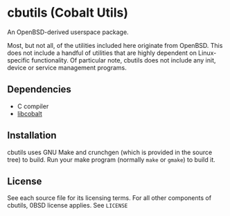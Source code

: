 # cbutils (Cobalt Utils)

An OpenBSD-derived userspace package.

Most, but not all, of the utilities included here originate from OpenBSD. This does not include a handful of utilities that are highly dependent on Linux-specific functionality. Of particular note, cbutils does not include any init, device or service management programs.

## Dependencies
* C compiler
* [libcobalt](https://github.com/CobaltBSD/libcobalt)

## Installation
cbutils uses GNU Make and crunchgen (which is provided in the source tree) to build. Run your make program (normally `make` or `gmake`) to build it.

## License
See each source file for its licensing terms. For all other components of cbutils, 0BSD license applies. See `LICENSE`
